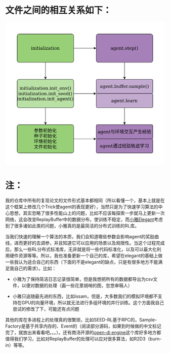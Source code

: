 # 文件之间的相互关系如下：

![RL文件框图](pictures/RL文件框图.png)

# 注：

我的仓库中所有的复现论文的文件形式基本都相同（所以看懂一个，基本上就是在这个框架上修改几个Trick使agent的表现更好），当然只是为了快速学习算法的中心思想，其实忽略了很多性能山上的问题，比如不应该每探索一步就马上更新一次网络，这会改变ReplayBuffer中的数据分布，使训练不稳定，而[小雅Elegant](http://link.zhihu.com/?target=https%3A//github.com/Yonv1943/ElegantRL)考虑到了很多诸如此类的问题，小雅真的是最简洁的分布式训练的RL库。

当我们快速的理解一个算法的本质，我们会知道哪些参数会影响agent的奖励曲线，进而更好的去调参，并且知道它可以应用的场景以及局限性。当这个过程完成后，那么一些RL分布式标准库，无非就是将一些代码标准化，以及可以最大化利用硬件资源等等。所以，我也准备更新一个自己的库，希望在elegant的基础上做一些我认为适合自己的东西（下面的不是elegant的缺点，只是有很多地方不能满足我自己的需求）。比如：

- 小雅为了保持简洁日志记录很简单，但是我想把所有的数据都导出为csv文件，以便对数据的处理（画一些花里胡哨的图，忽悠审稿人）

- 小雅只追随最先进的东西，比如issam，但是，大多数我们的模拟环境都不支持在GPU的向量环境，所以就无法进行多组环境的并行训练。这个方面我自己尝试的修改了下，可能还有点问题

其他的库在多进程上的处理真的很繁琐，比如SEED-RL基于RPC的，Sample-Factory是基于共享内存的、Event的（阅读部分源码，如果到时候做的中文标记完了，就放出来看看吧。。。）。还有商汤开源的[open-di engine](https://github.com/opendilab/DI-engine)这个库好多地方都值得我们学习，比如对ReplayBuffer的处理可以应对很多算法，如R2D3（burn-in）等等。

